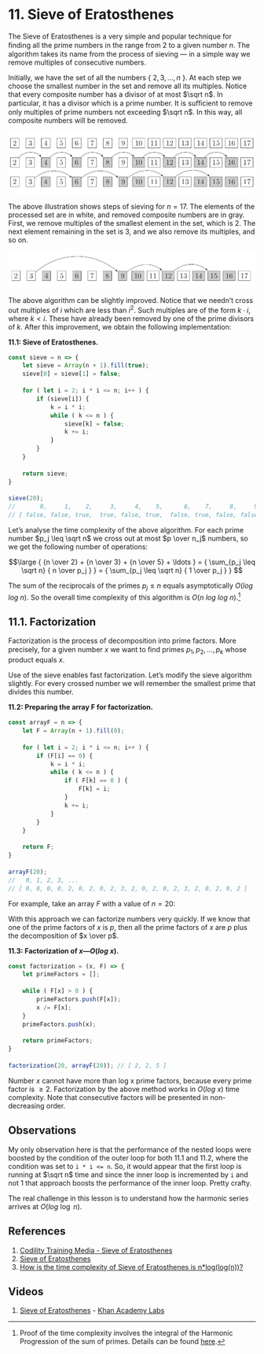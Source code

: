 # 11. Sieve of Eratosthenes

The Sieve of Eratosthenes is a very simple and popular technique for ﬁnding all the prime numbers in the range from 2 to a given number $n$. The algorithm takes its name from the process of sieving — in a simple way we remove multiples of consecutive numbers.

Initially, we have the set of all the numbers { $2, 3, \ldots, n$ }. At each step we choose the smallest number in the set and remove all its multiples. Notice that every composite number has a divisor of at most $\sqrt n$. In particular, it has a divisor which is a prime number. It is suﬃcient to remove only multiples of prime numbers not exceeding $\sqrt n$. In this way, all composite numbers will be removed.

![3 rows of sequences](/.attachments/3-rows-sequence.png)

The above illustration shows steps of sieving for $n = 17$. The elements of the processed set are in white, and removed composite numbers are in gray. First, we remove multiples of the smallest element in the set, which is 2. The next element remaining in the set is 3, and we also remove its multiples, and so on.

![Jumps in sequence](/.attachments/jumps-sequence.png)

The above algorithm can be slightly improved. Notice that we needn’t cross out multiples of $i$ which are less than $i^2$. Such multiples are of the form $k · i$, where $k < i$. These have already been removed by one of the prime divisors of $k$. After this improvement, we obtain the following implementation:

**11.1: Sieve of Eratosthenes.**
```js
const sieve = n => {
    let sieve = Array(n + 1).fill(true);
    sieve[0] = sieve[1] = false;

    for ( let i = 2; i * i <= n; i++ ) {
        if (sieve[i]) {
            k = i * i;
            while ( k <= n ) {
                sieve[k] = false;
                k += i;
            }
        }
    }

    return sieve;
}

sieve(20);
//       0,     1,    2,     3,     4,    5,      6,    7,     8,     9,    10,   11,    12,   13,     14,    15,   16,   17,     18,    19,    20 
// [ false, false, true,  true, false, true,  false, true, false, false, false, true, false, true,  false, false, false, true,  false, true, false ]
```

Let’s analyse the time complexity of the above algorithm. For each prime number $p_j \leq \sqrt n$ we cross out at most $p \over n_j$ numbers, so we get the following number of operations:

$$\large
{ {n \over 2} + {n \over 3} + {n \over 5} + \ldots } = { \sum_{p_j \leq \sqrt n} { n \over p_j } }  = { \sum_{p_j \leq \sqrt n} { 1 \over p_j } } 
$$

The sum of the reciprocals of the primes $p_j \leq n$ equals asymptotically $O(log\text{ }log\text{ }n)$. So the overall time complexity of this algorithm is $O(n\text{ }log\text{ }log\text{ }n)$.[^1]

## 11.1. Factorization

Factorization is the process of decomposition into prime factors. More precisely, for a given number $x$ we want to ﬁnd primes $p_1 ,p_2 , \ldots, p_k$ whose product equals $x$.

Use of the sieve enables fast factorization. Let’s modify the sieve algorithm slightly. For every crossed number we will remember the smallest prime that divides this number.

**11.2: Preparing the array F for factorization.**
```js
const arrayF = n => {
    let F = Array(n + 1).fill(0);
    
    for ( let i = 2; i * i <= n; i++ ) {
        if (F[i] == 0) {
            k = i * i;
            while ( k <= n ) {
                if ( F[k] == 0 ) {
                    F[k] = i;
                }
                k += i;
            }
        }
    }

    return F;
}

arrayF(20);
//   0, 1, 2, 3, ...
// [ 0, 0, 0, 0, 2, 0, 2, 0, 2, 3, 2, 0, 2, 0, 2, 3, 2, 0, 2, 0, 2 ]
```

For example, take an array $F$ with a value of $n = 20$:

With this approach we can factorize numbers very quickly. If we know that one of the prime factors of $x$ is $p$, then all the prime factors of $x$ are $p$ plus the decomposition of $x \over p$.

**11.3: Factorization of $x — O(log\text{ }x)$.**
```js
const factorization = (x, F) => {
    let primeFactors = [];

    while ( F[x] > 0 ) {
        primeFactors.push(F[x]);
        x /= F[x];
    }
    primeFactors.push(x);

    return primeFactors;
}

factorization(20, arrayF(20)); // [ 2, 2, 5 ]
```

Number $x$ cannot have more than log x prime factors, because every prime factor is $\geq 2$. Factorization by the above method works in $O(log\text{ }x)$ time complexity. Note that consecutive factors will be presented in non-decreasing order.

## Observations

My only observation here is that the performance of the nested loops were boosted by the condition of the outer loop for both 11.1 and 11.2, where the condition was set to `i * i <= n`. So, it would appear that the first loop is running at $\sqrt n$ time and since the inner loop is incremented by `i` and not 1 that approach boosts the performance of the inner loop. Pretty crafty.

The real challenge in this lesson is to understand how the harmonic series arrives at $O(log\text{ }\log\text{ }n)$.

## References

1. [Codility Training Media - Sieve of Eratosthenes](https://codility.com/media/train/9-Sieve.pdf)
2. [Sieve of Eratosthenes](https://en.wikipedia.org/wiki/Sieve_of_Eratosthenes)
3. [How is the time complexity of Sieve of Eratosthenes is n*log(log(n))?](https://www.geeksforgeeks.org/how-is-the-time-complexity-of-sieve-of-eratosthenes-is-nloglogn/)

## Videos

1. [Sieve of Eratosthenes](https://youtu.be/klclklsWzrY) - [Khan Academy Labs](https://youtube.com/@KhanAcademyLabs)

[^1]: Proof of the time complexity involves the integral of the Harmonic Progression of the sum of primes. Details can be found [here](https://www.geeksforgeeks.org/how-is-the-time-complexity-of-sieve-of-eratosthenes-is-nloglogn/).